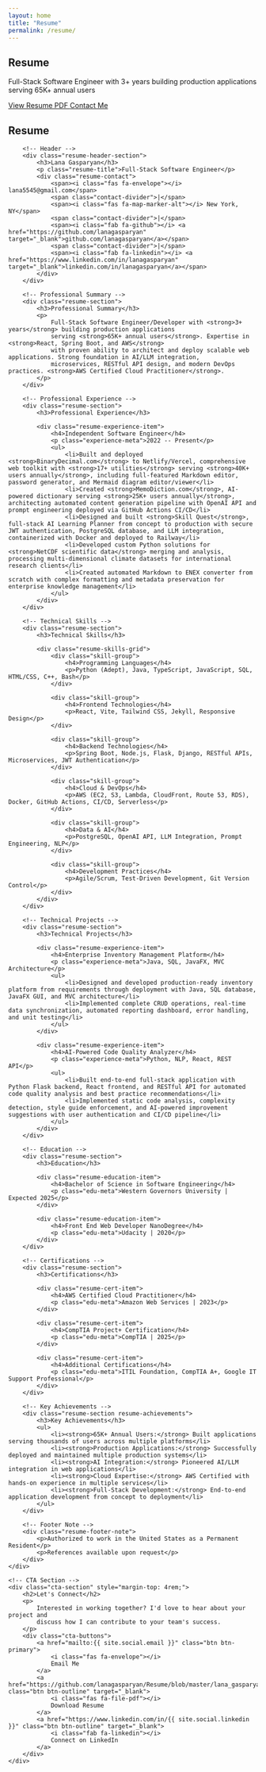 ```yaml
---
layout: home
title: "Resume"
permalink: /resume/
---
```


<!-- RESUME HERO -->
<section class="resume-hero">
    <h1>Resume</h1>
    <p class="subtitle">
        Full-Stack Software Engineer with 3+ years building production applications
        serving 65K+ annual users
    </p>
    <div class="resume-actions">
        <a href="https://github.com/lanagasparyan/Resume/blob/master/lana_gasparyan_resume_latest.pdf" class="btn btn-primary" target="_blank">
            <i class="fas fa-download"></i>
            View Resume PDF
        </a>
        <a href="mailto:{{ site.social.email }}" class="btn btn-outline">
            <i class="fas fa-envelope"></i>
            Contact Me
        </a>
    </div>
</section>

<!-- RESUME PAGE CONTENT -->
<div class="resume-page-content">
    <!-- Text Version for SEO -->
    <div class="resume-text-version">
        <h2>Resume</h2>

        <!-- Header -->
        <div class="resume-header-section">
            <h3>Lana Gasparyan</h3>
            <p class="resume-title">Full-Stack Software Engineer</p>
            <div class="resume-contact">
                <span><i class="fas fa-envelope"></i> lana5545@gmail.com</span>
                <span class="contact-divider">|</span>
                <span><i class="fas fa-map-marker-alt"></i> New York, NY</span>
                <span class="contact-divider">|</span>
                <span><i class="fab fa-github"></i> <a href="https://github.com/lanagasparyan" target="_blank">github.com/lanagasparyan</a></span>
                <span class="contact-divider">|</span>
                <span><i class="fab fa-linkedin"></i> <a href="https://www.linkedin.com/in/lanagasparyan" target="_blank">linkedin.com/in/lanagasparyan</a></span>
            </div>
        </div>

        <!-- Professional Summary -->
        <div class="resume-section">
            <h3>Professional Summary</h3>
            <p>
                Full-Stack Software Engineer/Developer with <strong>3+ years</strong> building production applications
                serving <strong>65K+ annual users</strong>. Expertise in <strong>React, Spring Boot, and AWS</strong>
                with proven ability to architect and deploy scalable web applications. Strong foundation in AI/LLM integration,
                microservices, RESTful API design, and modern DevOps practices. <strong>AWS Certified Cloud Practitioner</strong>.
            </p>
        </div>

        <!-- Professional Experience -->
        <div class="resume-section">
            <h3>Professional Experience</h3>

            <div class="resume-experience-item">
                <h4>Independent Software Engineer</h4>
                <p class="experience-meta">2022 -- Present</p>
                <ul>
                    <li>Built and deployed <strong>BinaryDecimal.com</strong> to Netlify/Vercel, comprehensive web toolkit with <strong>17+ utilities</strong> serving <strong>40K+ users annually</strong>, including full-featured Markdown editor, password generator, and Mermaid diagram editor/viewer</li>
                    <li>Created <strong>MemoDiction.com</strong>, AI-powered dictionary serving <strong>25K+ users annually</strong>, architecting automated content generation pipeline with OpenAI API and prompt engineering deployed via GitHub Actions CI/CD</li>
                    <li>Designed and built <strong>Skill Quest</strong>, full-stack AI Learning Planner from concept to production with secure JWT authentication, PostgreSQL database, and LLM integration, containerized with Docker and deployed to Railway</li>
                    <li>Developed custom Python solutions for <strong>NetCDF scientific data</strong> merging and analysis, processing multi-dimensional climate datasets for international research clients</li>
                    <li>Created automated Markdown to ENEX converter from scratch with complex formatting and metadata preservation for enterprise knowledge management</li>
                </ul>
            </div>
        </div>

        <!-- Technical Skills -->
        <div class="resume-section">
            <h3>Technical Skills</h3>

            <div class="resume-skills-grid">
                <div class="skill-group">
                    <h4>Programming Languages</h4>
                    <p>Python (Adept), Java, TypeScript, JavaScript, SQL, HTML/CSS, C++, Bash</p>
                </div>

                <div class="skill-group">
                    <h4>Frontend Technologies</h4>
                    <p>React, Vite, Tailwind CSS, Jekyll, Responsive Design</p>
                </div>

                <div class="skill-group">
                    <h4>Backend Technologies</h4>
                    <p>Spring Boot, Node.js, Flask, Django, RESTful APIs, Microservices, JWT Authentication</p>
                </div>

                <div class="skill-group">
                    <h4>Cloud & DevOps</h4>
                    <p>AWS (EC2, S3, Lambda, CloudFront, Route 53, RDS), Docker, GitHub Actions, CI/CD, Serverless</p>
                </div>

                <div class="skill-group">
                    <h4>Data & AI</h4>
                    <p>PostgreSQL, OpenAI API, LLM Integration, Prompt Engineering, NLP</p>
                </div>

                <div class="skill-group">
                    <h4>Development Practices</h4>
                    <p>Agile/Scrum, Test-Driven Development, Git Version Control</p>
                </div>
            </div>
        </div>

        <!-- Technical Projects -->
        <div class="resume-section">
            <h3>Technical Projects</h3>

            <div class="resume-experience-item">
                <h4>Enterprise Inventory Management Platform</h4>
                <p class="experience-meta">Java, SQL, JavaFX, MVC Architecture</p>
                <ul>
                    <li>Designed and developed production-ready inventory platform from requirements through deployment with Java, SQL database, JavaFX GUI, and MVC architecture</li>
                    <li>Implemented complete CRUD operations, real-time data synchronization, automated reporting dashboard, error handling, and unit testing</li>
                </ul>
            </div>

            <div class="resume-experience-item">
                <h4>AI-Powered Code Quality Analyzer</h4>
                <p class="experience-meta">Python, NLP, React, REST API</p>
                <ul>
                    <li>Built end-to-end full-stack application with Python Flask backend, React frontend, and RESTful API for automated code quality analysis and best practice recommendations</li>
                    <li>Implemented static code analysis, complexity detection, style guide enforcement, and AI-powered improvement suggestions with user authentication and CI/CD pipeline</li>
                </ul>
            </div>
        </div>

        <!-- Education -->
        <div class="resume-section">
            <h3>Education</h3>

            <div class="resume-education-item">
                <h4>Bachelor of Science in Software Engineering</h4>
                <p class="edu-meta">Western Governors University | Expected 2025</p>
            </div>

            <div class="resume-education-item">
                <h4>Front End Web Developer NanoDegree</h4>
                <p class="edu-meta">Udacity | 2020</p>
            </div>
        </div>

        <!-- Certifications -->
        <div class="resume-section">
            <h3>Certifications</h3>

            <div class="resume-cert-item">
                <h4>AWS Certified Cloud Practitioner</h4>
                <p class="edu-meta">Amazon Web Services | 2023</p>
            </div>

            <div class="resume-cert-item">
                <h4>CompTIA Project+ Certification</h4>
                <p class="edu-meta">CompTIA | 2025</p>
            </div>

            <div class="resume-cert-item">
                <h4>Additional Certifications</h4>
                <p class="edu-meta">ITIL Foundation, CompTIA A+, Google IT Support Professional</p>
            </div>
        </div>

        <!-- Key Achievements -->
        <div class="resume-section resume-achievements">
            <h3>Key Achievements</h3>
            <ul>
                <li><strong>65K+ Annual Users:</strong> Built applications serving thousands of users across multiple platforms</li>
                <li><strong>Production Applications:</strong> Successfully deployed and maintained multiple production systems</li>
                <li><strong>AI Integration:</strong> Pioneered AI/LLM integration in web applications</li>
                <li><strong>Cloud Expertise:</strong> AWS Certified with hands-on experience in multiple services</li>
                <li><strong>Full-Stack Development:</strong> End-to-end application development from concept to deployment</li>
            </ul>
        </div>

        <!-- Footer Note -->
        <div class="resume-footer-note">
            <p>Authorized to work in the United States as a Permanent Resident</p>
            <p>References available upon request</p>
        </div>
    </div>

    <!-- CTA Section -->
    <div class="cta-section" style="margin-top: 4rem;">
        <h2>Let's Connect</h2>
        <p>
            Interested in working together? I'd love to hear about your project and
            discuss how I can contribute to your team's success.
        </p>
        <div class="cta-buttons">
            <a href="mailto:{{ site.social.email }}" class="btn btn-primary">
                <i class="fas fa-envelope"></i>
                Email Me
            </a>
            <a href="https://github.com/lanagasparyan/Resume/blob/master/lana_gasparyan_resume_latest.pdf" class="btn btn-outline" target="_blank">
                <i class="fas fa-file-pdf"></i>
                Download Resume
            </a>
            <a href="https://www.linkedin.com/in/{{ site.social.linkedin }}" class="btn btn-outline" target="_blank">
                <i class="fab fa-linkedin"></i>
                Connect on LinkedIn
            </a>
        </div>
    </div>
</div>
